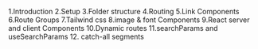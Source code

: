 1.Introduction
2.Setup
3.Folder structure
4.Routing
5.Link Components
6.Route Groups
7.Tailwind css
8.image & font Components
9.React server and client Components
10.Dynamic routes
11.searchParams and useSearchParams
12. catch-all segments